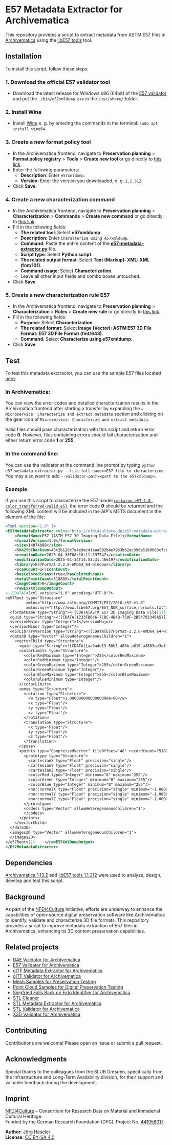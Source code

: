 # E57 Metadata Extractor for Archivematica

This repository provides a script to extract metadata from ASTM E57 files in [Archivematica](https://www.archivematica.org/) using the [libE57 tools](http://www.libe57.org/download.html) tool.

## Installation

To install this script, follow these steps:

### 1. Download the official E57 validator tool

- Download the latest release for Windows x86 (64bit) of the [E57 validator](http://www.libe57.org/download.html) and put the `./bin/e57xmldump.exe` in the `/usr/share/` folder.

### 2. Install Wine

- Install [Wine](https://www.winehq.org/) e. g. by entering the commands in the terminal: `sudo apt install wine64`.

### 3. Create a new format policy tool

- In the Archivematica frontend, navigate to **Preservation planning** > **Format policy registry** > **Tools** > **Create new tool** or go directly to [this link](http://10.10.10.20/fpr/fptool/create/).
- Enter the following parameters:
  - **Description**: Enter `e57xmldump`.
  - **Version**: Enter the version you downloaded, e. g. `1.1.312`.
- Click **Save**.

### 4. Create a new characterization command

- In the Archivematica frontend, navigate to **Preservation planning** > **Characterization** > **Commands** > **Create new command** or go directly to [this link](http://10.10.10.20/fpr/fpcommand/create/).
- Fill in the following fields:
  - **The related tool**: Select **e57xmldump**.
  - **Description**: Enter `Characterize using e57xmldump`.
  - **Command**: Paste the entire content of the [**e57-metadata-extractor.py**](./src/e57-metadata-extractor.py) file.
  - **Script type**: Select **Python script**.
  - **The related output format**: Select **Text (Markup): XML: XML (fmt/101)**.
  - **Command usage**: Select **Characterization**.
  - Leave all other input fields and combo boxes untouched.
- Click **Save**.

### 5. Create a new characterization rule E57

- In the Archivematica frontend, navigate to **Preservation planning** > **Characterization** > **Rules** > **Create new rule** or go directly to [this link](http://10.10.10.20/fpr/fprule/create/).
- Fill in the following fields:
  - **Purpose**: Select **Characterization**.
  - **The related format**: Select **Image (Vector): ASTM E57 3D File Format: E57 3D File Format (fmt/643)**.
  - **Command**: Select **Characterize using e57xmldump**.
- Click **Save**.

## Test

To test this metadata exctractor, you can use the sample E57 files located [here](https://github.com/JoergHeseler/point-cloud-samples-for-preservation-testing/tree/main/e57).

### In Archivematica:

You can view the error codes and detailed characterization results in the Archivmatica frontend after starting a transfer by expanding the `▸ Microservice: Characterize and extract metadata` section and clicking on the gear icon of `Microservice: Characterize and extract metadata`.

Valid files should pass characterization with this script and return error code **0**. However, files containing errors should fail characterization and either return error code **1** or **255**.

### In the command line:

You can use the validator at the command line prompt by typing `python e57-metadata-extractor.py --file-full-name=<E57 file to characterize>`. You may also want to add `--validator-path=<path to the e57xmldump>`.

### Example

If you use this script to characterize the E57 model [`cockatoo-e57-1.0-color_transferred-valid.e57`](https://github.com/JoergHeseler/point-cloud-samples-for-preservation-testing/blob/main/e57/cockatoo-e57-1.0-color_transferred-valid), the error code **0** should be returned and the following XML content will be included in the AIP's METS document in the <objectCharacteristicsExtension> element of the file:

```xml
<?xml version="1.0" ?>
<E57MetadataExtractor xmlns="http://nfdi4culture.de/e57-metadata-extractor1" xmlns:xsi="http://www.w3.org/2001/XMLSchema-instance" xsi:schemaLocation="http://nfdi4culture.de/e57-metadata-extractor1 https://raw.githubusercontent.com/JoergHeseler/e57-metadata-extractor-for-archivematica/refs/heads/main/src/e57-metadata-extractor.xsd">
    <formatName>E57 (ASTM E57 3D Imaging Data File)</formatName>
    <formatVersion>1.0</formatVersion>
    <size>14074880</size>
    <SHA256Checksum>45c2b120c7e4e9ec41aaa592b4e7963b62ac396e51b9083cfce3e36413145e58</SHA256Checksum>
    <creationDate>2025-04-30T08:18:11.397547</creationDate>
    <modificationDate>2025-01-14T14:52:31.466197</modificationDate>
    <library>E57Format-2.2.0-AMD64_64-windows</library>
    <scanCount>1</scanCount>
    <hasColoredScans>true</hasColoredScans>
    <totalPointCount>518889</totalPointCount>
    <imageCount>0</imageCount>
    <rawE57XmlDumpOutput>
<![CDATA[<?xml version="1.0" encoding="UTF-8"?>
<e57Root type="Structure"
         xmlns="http://www.astm.org/COMMIT/E57/2010-e57-v1.0"
         xmlns:nor="http://www.libe57.org/E57_NOR_surface_normals.txt">
  <formatName type="String"><![CDATA[ASTM E57 3D Imaging Data File]]]]><![CDATA[></formatName>
  <guid type="String"><![CDATA[{233FB646-7CBC-4B4B-750F-2B54793346A5}]]]]><![CDATA[></guid>
  <versionMajor type="Integer">1</versionMajor>
  <versionMinor type="Integer"/>
  <e57LibraryVersion type="String"><![CDATA[E57Format-2.2.0-AMD64_64-windows]]]]><![CDATA[></e57LibraryVersion>
  <data3D type="Vector" allowHeterogeneousChildren="1">
    <vectorChild type="Structure">
      <guid type="String"><![CDATA[{aa9ade13-58b5-403b-a810-a3883ae3effb}]]]]><![CDATA[></guid>
      <colorLimits type="Structure">
        <colorRedMaximum type="Integer">255</colorRedMaximum>
        <colorRedMinimum type="Integer"/>
        <colorGreenMaximum type="Integer">255</colorGreenMaximum>
        <colorGreenMinimum type="Integer"/>
        <colorBlueMaximum type="Integer">255</colorBlueMaximum>
        <colorBlueMinimum type="Integer"/>
      </colorLimits>
      <pose type="Structure">
        <rotation type="Structure">
          <w type="Float">1.00000000000000000e+00</w>
          <x type="Float"/>
          <y type="Float"/>
          <z type="Float"/>
        </rotation>
        <translation type="Structure">
          <x type="Float"/>
          <y type="Float"/>
          <z type="Float"/>
        </translation>
      </pose>
      <points type="CompressedVector" fileOffset="48" recordCount="518889">
        <prototype type="Structure">
          <cartesianX type="Float" precision="single"/>
          <cartesianY type="Float" precision="single"/>
          <cartesianZ type="Float" precision="single"/>
          <colorRed type="Integer" minimum="0" maximum="255"/>
          <colorGreen type="Integer" minimum="0" maximum="255"/>
          <colorBlue type="Integer" minimum="0" maximum="255"/>
          <nor:normalX type="Float" precision="single" minimum="-1.0000000e+00" maximum="1.0000000e+00"/>
          <nor:normalY type="Float" precision="single" minimum="-1.0000000e+00" maximum="1.0000000e+00"/>
          <nor:normalZ type="Float" precision="single" minimum="-1.0000000e+00" maximum="1.0000000e+00"/>
        </prototype>
        <codecs type="Vector" allowHeterogeneousChildren="1">
        </codecs>
      </points>
    </vectorChild>
  </data3D>
  <images2D type="Vector" allowHeterogeneousChildren="1">
  </images2D>
</e57Root>]]>    </rawE57XmlDumpOutput>
</E57MetadataExtractor>
```

## Dependencies

[Archivematica 1.13.2](https://github.com/artefactual/archivematica/releases/tag/v1.13.2) and [libE57 tools 1.1.312](http://www.libe57.org/download.html) were used to analyze, design, develop and test this script.

## Background

As part of the [NFDI4Culture](https://nfdi4culture.de/) initiative, efforts are underway to enhance the capabilities of open-source digital preservation software like Archivematica to identify, validate and characterize 3D file formats. This repository provides a script to improve metadata extraction of E57 files in Archivematica, enhancing its 3D content preservation capabilities.

## Related projects

- [DAE Validator for Archivematica](https://github.com/JoergHeseler/dae-validator-for-archivematica)
- [E57 Validator for Archivematica](https://github.com/JoergHeseler/e57-validator-for-archivematica)
- [glTF Metadata Extractor for Archivematica](https://github.com/JoergHeseler/gltf-metadata-extractor-for-archivematica)
- [glTF Validator for Archivematica](https://github.com/JoergHeseler/gltf-validator-for-archivematica)
- [Mesh Samples for Preservation Testing](https://github.com/JoergHeseler/mesh-samples-for-preservation-testing)
- [Point Cloud Samples for Digital Preservation Testing](https://github.com/JoergHeseler/point-cloud-samples-for-preservation-testing)
- [Siegfried Falls Back on Fido Identifier for Archivematica](https://github.com/JoergHeseler/siegfried-falls-back-on-fido-identifier-for-archivematica)
- [STL Cleaner](https://github.com/JoergHeseler/stl-cleaner)
- [STL Metadata Extractor for Archivematica](https://github.com/JoergHeseler/stl-metadata-extractor-for-archivematica)
- [STL Validator for Archivematica](https://github.com/JoergHeseler/stl-validator-for-archivematica)
- [X3D Validator for Archivematica](https://github.com/JoergHeseler/x3d-validator-for-archivematica)

## Contributing

Contributions are welcome! Please open an issue or submit a pull request.

## Acknowledgments

Special thanks to the colleagues from the SLUB Dresden, specifically from the Infrastructure and Long-Term Availability division, for their support and valuable feedback during the development.

## Imprint

[NFDI4Culture](https://nfdi4culture.de/) – Consortium for Research Data on Material and Immaterial Cultural Heritage.  
Funded by the German Research Foundation (DFG), Project No. [441958017](https://gepris.dfg.de/gepris/projekt/441958017).

**Author**: [Jörg Heseler](https://orcid.org/0000-0002-1497-627X)  
**License**: [CC BY-SA 4.0](https://creativecommons.org/licenses/by-sa/4.0/)
